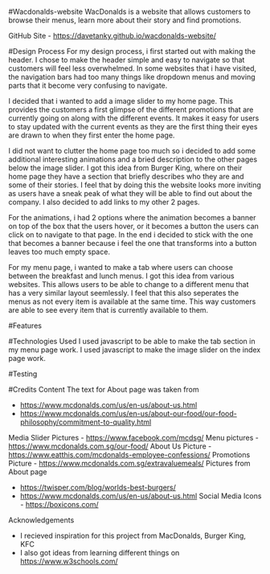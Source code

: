 #Wacdonalds-website
WacDonalds is a website that allows customers to browse their menus, learn more about their story and find promotions.


GitHub Site - https://davetanky.github.io/wacdonalds-website/

#Design Process
For my design process, i first started out with making the header. I chose to make the header simple and easy to navigate so that customers will feel less overwhelmed. In some websites that i have visited, 
the navigation bars had too many things like dropdown menus and moving parts that it become very confusing to navigate.

I decided that i wanted to add a image slider to my home page. This provides the customers a first glimpse of the different promotions that are currently going on along with the different events.
It makes it easy for users to stay updated with the current events as they are the first thing their eyes are drawn to when they first enter the home page.

I did not want to clutter the home page too much so i decided to add some additional interesting animations and a bried description to the other pages below the image slider. I got this idea from Burger King, where on their home page they have a section that briefly describes who they are and some of their stories.
I feel that by doing this the website looks more inviting as users have a sneak peak of what they will be able to find out about the company. I also decided to add links to my other 2 pages.

For the animations, i had 2 options where the animation becomes a banner on top of the box that the users hover, 
or it becomes a button the users can click on to navigate to that page. In the end i decided to stick with the one that becomes a banner because i feel the one that transforms into a button leaves too much empty space.

For my menu page, i wanted to make a tab where users can choose between the breakfast and lunch menus. I got this idea from various websites. This allows users to be able to change to a different menu that has a very similar layout seemlessly.
I feel that this also seperates the menus as not every item is available at the same time. This way customers are able to see every item that is currently available to them.

#Features



#Technologies Used
I used javascript to be able to make the tab section in my menu page work.
I used javascript to make the image slider on the index page work.


#Testing




#Credits
Content
The text for About page was taken from 
- https://www.mcdonalds.com/us/en-us/about-us.html
- https://www.mcdonalds.com/us/en-us/about-our-food/our-food-philosophy/commitment-to-quality.html


Media
Slider Pictures - https://www.facebook.com/mcdsg/
Menu pictures - https://www.mcdonalds.com.sg/our-food/
About Us Picture - https://www.eatthis.com/mcdonalds-employee-confessions/
Promotions Picture - https://www.mcdonalds.com.sg/extravaluemeals/
Pictures from About page
- https://twisper.com/blog/worlds-best-burgers/
- https://www.mcdonalds.com/us/en-us/about-us.html
Social Media Icons - https://boxicons.com/

Acknowledgements
- I recieved inspiration for this project from MacDonalds, Burger King, KFC
- I also got ideas from learning different things on https://www.w3schools.com/




